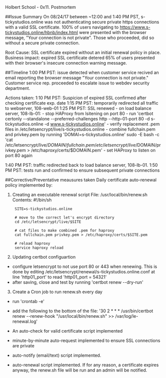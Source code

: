 Holbert School - 0x11. Postmortem

##Issue Summary
On 08/24/17 between ~12:00 and 1:40 PM PST, s-tickystudios.online was not authenticating secure private https connections with a valid SSL certificate. 100% of users navigating to https://www.s-tickystudios.online/hbnb/index.html were presented with the browser message, "Your connection is not private". Those who proceeded, did so without a secure private connection.

Root Cause: SSL certificate expired without an initial renewal policy in place.
Business impact: expired SSL certificate detered 65% of users presented with their browser's insecure connection warning message.

##Timeline
1:00 PM PST: issue detected when customer service recived an email reporting the browser message "Your connection is not private." Customer service rep. proceeded to escalate issue to webdev security department.

Actions taken: 
1:10 PM PST: Suspicion of expired SSL confirmed after checking certificate exp. date 
1:15 PM PST: temporarily redirected all traffic to webserver, 108-web-01
1:25 PM PST: SSL renewed - on load balance server, 108-lb-01:
	 		 	 - stop HAProxy from lsitening on port 80
	 		 	 - run 'certbot certonly --standalone --preferred-challenges http --http-01-port 80 -d s-tickystudios.online -d www.s-tickystudios.online'
				 - verify replacement .pem files in /etc/letsencrypt/live/s-tickystudios.online
				 - combine fullchain.pem and privkey.pem by running 'DOMAI=s-tickystudios.online' sudo -E bash -c 'cat /etc/letsencrypt/live/$DOMAIN/fullchain.pem /etc/letsencrypt/live/$DOMAIN/privkey.pem > /etc/haproxy/certs/$DOMAIN.pem'
				 - set HAProxy to listen on port 80 again

1:40 PM PST: traffic redirected back to load balance server, 108-lb-01.
1:50 PM PST: tests run and confirmed to ensure subsequent private connections

##Corrective/Preventative meausures taken
Daily certificate auto-renewal policy implemented by:

1) Creating an executable renewal script
File: /usr/local/bin/renew.sh
Contents:
		#!/bin/sh

		SITE=s-tickystudios.online

		# move to the correct let's encrypt directory
		cd /etc/letsencrypt/live/$SITE

		# cat files to make combined .pem for haproxy
		cat fullchain.pem privkey.pem > /etc/haproxy/certs/$SITE.pem

		# reload haproxy
		service haproxy reload
  	 
2) Updating certbot configuartion
- configure letsencrypt to not use port 80 or 443 when renewing. This is done by
editing  /etc/letsencrypt/renewal/s-tickystudios.online.conf at line 'http01_port' to read 'http01_port = 54321'
- after saving, close and test by running 'certbot renew --dry-run'

3) Create a Cron job to run renew.sh every day
- run 'crontab -e'
- add the following to the bottom of the file:
  '30 2 * * * /usr/bin/certbot renew --renew-hook "/usr/local/bin/renew.sh" >> /var/log/le-renewal.log'


- An auto-check for valid certificate script implemented
- minute-by-minute auto-request implemented to ensure SSL connections are private
- auto-notify (email/text) script implemented. 
- auto-renewal script implemented. If for any reason, a certificate expires anyway, the renew.sh file will be run and an admin will be notified.

